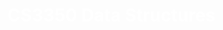 <!DOCTYPE html>
<html>
<style>
html {backround-color: black;}
h1 {color: white;}
h2 {color: white;}
h3 {color: white;}
</style>

<h1>CS3350 Data Structures</h1>

